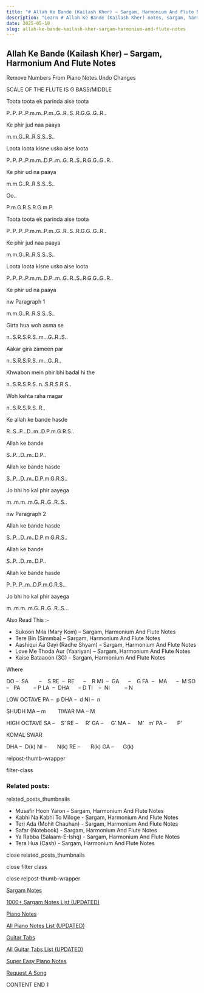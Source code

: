 ```yaml
---
title: "# Allah Ke Bande (Kailash Kher) – Sargam, Harmonium And Flute Notes"
description: "Learn # Allah Ke Bande (Kailash Kher) notes, sargam, harmonium notations and flute notes. Easy step-by-step tutorial for beginners."
date: 2025-05-19
slug: allah-ke-bande-kailash-kher-sargam-harmonium-and-flute-notes
---
```


## Allah Ke Bande (Kailash Kher) – Sargam, Harmonium And Flute Notes

Remove Numbers From Piano Notes
Undo Changes

SCALE OF THE FLUTE IS G BASS/MIDDLE

Toota toota ek parinda aise toota

P..P..P..P.m.m..P.m..G..R..S..R.G.G..G..R..

Ke phir jud naa paaya

m.m.G..R..R.S.S..S..

Loota loota kisne usko aise loota

P..P..P..P.m.m..D.P..m..G..R..S..R.G.G..G..R..

Ke phir ud na paaya

m.m.G..R..R.S.S..S..

Oo..

P.m.G.R.S.R.G.m.P.

Toota toota ek parinda aise toota

P..P..P..P.m.m..P.m..G..R..S..R.G.G..G..R..

Ke phir jud naa paaya

m.m.G..R..R.S.S..S..

Loota loota kisne usko aise loota

P..P..P..P.m.m..D.P..m..G..R..S..R.G.G..G..R..

Ke phir ud na paaya

nw Paragraph 1

m.m.G..R..R.S.S..S..

Girta hua woh asma se

n..S.R.S.R.S..m…G..R..S..

Aakar gira zameen par

n..S.R.S.R.S..m…G..R..

Khwabon mein phir bhi badal hi the

n..S.R.S.R.S..n..S.R.S.R.S..

Woh kehta raha magar

n..S.R.S.R.S..R..

Ke allah ke bande hasde

R..S..P…D..m..D.P.m.G.R.S..

Allah ke bande

S..P…D..m..D.P..

Allah ke bande hasde

S..P…D..m..D.P.m.G.R.S..

Jo bhi ho kal phir aayega

m..m.m..m.G..R..G..R..S..

nw Paragraph 2

Allah ke bande hasde

S..P…D..m..D.P.m.G.R.S..

Allah ke bande

S..P…D..m..D.P..

Allah ke bande hasde

P..P..P..m..D.P.m.G.R.S..

Jo bhi ho kal phir aayega

m..m.m..m.G..R..G..R..S…

Also Read This :-

* Sukoon Mila (Mary Kom) – Sargam, Harmonium And Flute Notes
* Tere Bin (Simmba) – Sargam, Harmonium And Flute Notes
* Aashiqui Aa Gayi (Radhe Shyam) – Sargam, Harmonium And Flute Notes
* Love Me Thoda Aur (Yaariyan) – Sargam, Harmonium And Flute Notes
* Kaise Bataaoon (3G) – Sargam, Harmonium And Flute Notes

Where

DO –  SA       –    S
RE  –  RE      –    R
MI  –  GA      –    G
FA  –   MA      –  M
SO  –   PA         – P
LA  –  DHA      – D
TI    –  NI          – N

LOW OCTAVE
PA –  p
DHA –  d
NI –  n

SHUDH MA – m        TIWAR MA – M

HIGH OCTAVE
SA –    S’
RE –     R’
GA –     G’
MA –     M’   m’
PA –       P’

KOMAL SWAR

DHA –  D(k)
NI –       N(k)
RE –       R(k)
GA –      G(k)

relpost-thumb-wrapper

filter-class

### Related posts:

related_posts_thumbnails

* Musafir Hoon Yaron - Sargam, Harmonium And Flute Notes
* Kabhi Na Kabhi To Miloge - Sargam, Harmonium And Flute Notes
* Teri Ada (Mohit Chauhan) - Sargam, Harmonium And Flute Notes
* Safar (Notebook) - Sargam, Harmonium And Flute Notes
* Ya Rabba (Salaam-E-Ishq) - Sargam, Harmonium And Flute Notes
* Tera Hua (Cash) - Sargam, Harmonium And Flute Notes

close related_posts_thumbnails

close filter class

close relpost-thumb-wrapper

[Sargam Notes](/sargam-notes.html)

[1000+ Sargam Notes List (UPDATED)](/all-songs-list-sargam-notes.html)

[Piano Notes](/piano-notes.html)

[All Piano Notes List (UPDATED)](/all-songs-list-piano-notes.html)

[Guitar Tabs](/guitar-tabs.html)

[All Guitar Tabs List (UPDATED)](/all-songs-list-guitar-tabs.html)

[Super Easy Piano Notes](https://studywall.in/)

[Request A Song](/request-a-song.html)

CONTENT END 1

